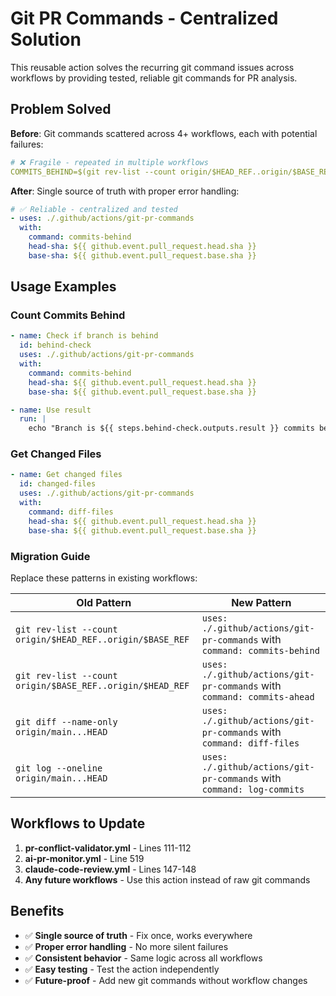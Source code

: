 # Git PR Commands - Centralized Solution

This reusable action solves the recurring git command issues across workflows by providing tested, reliable git commands for PR analysis.

## Problem Solved

**Before**: Git commands scattered across 4+ workflows, each with potential failures:
```yaml
# ❌ Fragile - repeated in multiple workflows
COMMITS_BEHIND=$(git rev-list --count origin/$HEAD_REF..origin/$BASE_REF 2>/dev/null || echo "0")
```

**After**: Single source of truth with proper error handling:
```yaml
# ✅ Reliable - centralized and tested
- uses: ./.github/actions/git-pr-commands
  with:
    command: commits-behind
    head-sha: ${{ github.event.pull_request.head.sha }}
    base-sha: ${{ github.event.pull_request.base.sha }}
```

## Usage Examples

### Count Commits Behind
```yaml
- name: Check if branch is behind
  id: behind-check
  uses: ./.github/actions/git-pr-commands
  with:
    command: commits-behind
    head-sha: ${{ github.event.pull_request.head.sha }}
    base-sha: ${{ github.event.pull_request.base.sha }}

- name: Use result
  run: |
    echo "Branch is ${{ steps.behind-check.outputs.result }} commits behind"
```

### Get Changed Files
```yaml
- name: Get changed files
  id: changed-files
  uses: ./.github/actions/git-pr-commands
  with:
    command: diff-files
    head-sha: ${{ github.event.pull_request.head.sha }}
    base-sha: ${{ github.event.pull_request.base.sha }}
```

### Migration Guide

Replace these patterns in existing workflows:

| Old Pattern | New Pattern |
|-------------|-------------|
| `git rev-list --count origin/$HEAD_REF..origin/$BASE_REF` | `uses: ./.github/actions/git-pr-commands` with `command: commits-behind` |
| `git rev-list --count origin/$BASE_REF..origin/$HEAD_REF` | `uses: ./.github/actions/git-pr-commands` with `command: commits-ahead` |
| `git diff --name-only origin/main...HEAD` | `uses: ./.github/actions/git-pr-commands` with `command: diff-files` |
| `git log --oneline origin/main...HEAD` | `uses: ./.github/actions/git-pr-commands` with `command: log-commits` |

## Workflows to Update

1. **pr-conflict-validator.yml** - Lines 111-112
2. **ai-pr-monitor.yml** - Line 519
3. **claude-code-review.yml** - Lines 147-148
4. **Any future workflows** - Use this action instead of raw git commands

## Benefits

- ✅ **Single source of truth** - Fix once, works everywhere
- ✅ **Proper error handling** - No more silent failures
- ✅ **Consistent behavior** - Same logic across all workflows
- ✅ **Easy testing** - Test the action independently
- ✅ **Future-proof** - Add new git commands without workflow changes
